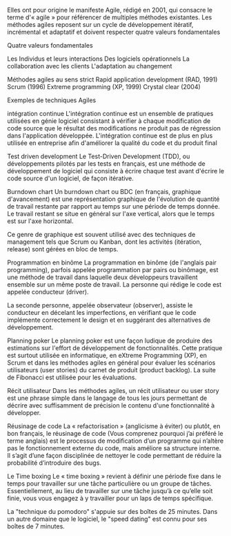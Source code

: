 Elles ont pour origine le manifeste Agile, rédigé en 2001, qui consacre le terme d'« agile » pour référencer de multiples méthodes existantes.
Les méthodes agiles  reposent sur un cycle de développement itératif, incrémental et adaptatif et doivent respecter quatre valeurs fondamentales 

Quatre valeurs fondamentales

Les Individus et leurs interactions 
Des logiciels opérationnels 
La collaboration avec les clients 
L'adaptation au changement 


Méthodes agiles au sens strict
Rapid application development (RAD, 1991)
Scrum (1996)
Extreme programming (XP, 1999)
Crystal clear (2004)

Exemples de techniques Agiles

intégration continue
L'intégration continue est un ensemble de pratiques utilisées en génie logiciel consistant à vérifier à chaque modification de code source que le résultat des modifications ne produit pas de régression dans l'application développée.
L'intégration continue est de plus en plus utilisée en entreprise afin d'améliorer la qualité du code et du produit final

Test driven development
Le Test-Driven Development (TDD), ou développements pilotés par les tests en français, est une méthode de développement de logiciel qui consiste à écrire chaque test avant d'écrire le code source d'un logiciel, de façon itérative.

Burndown chart
Un burndown chart ou BDC (en français, graphique d'avancement) est une représentation graphique de l'évolution de quantité de travail restante par rapport au temps sur une période de temps donnée. Le travail restant se situe en général sur l'axe vertical, alors que le temps est sur l'axe horizontal.

Ce genre de graphique est souvent utilisé avec des techniques de management tels que Scrum ou Kanban, dont les activités (itération, release) sont gérées en bloc de temps.

Programmation en binôme
La programmation en binôme (de l'anglais pair programming), parfois appelée programmation par pairs ou binômage, est une méthode de travail dans laquelle deux développeurs travaillent ensemble sur un même poste de travail. La personne qui rédige le code est appelée conducteur (driver). 

La seconde personne, appelée observateur (observer), assiste le conducteur en décelant les imperfections, en vérifiant que le code implémente correctement le design et en suggérant des alternatives de développement. 

Planning poker
Le planning poker est une façon ludique de produire des estimations sur l'effort de développement de fonctionnalités. Cette pratique est surtout utilisée en informatique, en eXtreme Programming (XP), en Scrum et dans les méthodes agiles en général pour évaluer les scénarios utilisateurs (user stories) du carnet de produit (product backlog). 
La suite de Fibonacci est utilisée pour les évaluations. 

Récit utilisateur
Dans les méthodes agiles, un récit utilisateur ou user story est une phrase simple dans le langage de tous les jours permettant de décrire avec suffisamment de précision le contenu d'une fonctionnalité à développer.


Réusinage de code
La « refactorisation » (anglicisme à éviter) ou plutôt, en bon français, le réusinage de code (Vous comprenez pourquoi j’ai préféré le terme anglais) est le processus de modification d’un programme qui n’altère pas le fonctionnement externe du code, mais améliore sa structure interne. Il s’agit d’une façon disciplinée de nettoyer le code permettant de réduire la probabilité d’introduire des bugs.

Le Time boxing
 Le « time boxing »  revient à définir une période fixe dans le temps pour travailler sur une tâche particulière ou un groupe de tâches. Essentiellement, au lieu de travailler sur une tâche jusqu’à ce qu’elle soit finie, vous vous engagez à y travailler pour un laps de temps spécifique.

 La "technique du pomodoro" s'appuie sur des boîtes de 25 minutes. Dans un autre domaine que le logiciel, le "speed dating" est connu pour ses boîtes de 7 minutes.


